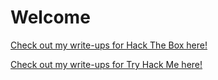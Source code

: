 # Welcome
[Check out my write-ups for Hack The Box here!](/HackTheBox/index.md)

[Check out my write-ups for Try Hack Me here!](/TryHackMe/index.md)
